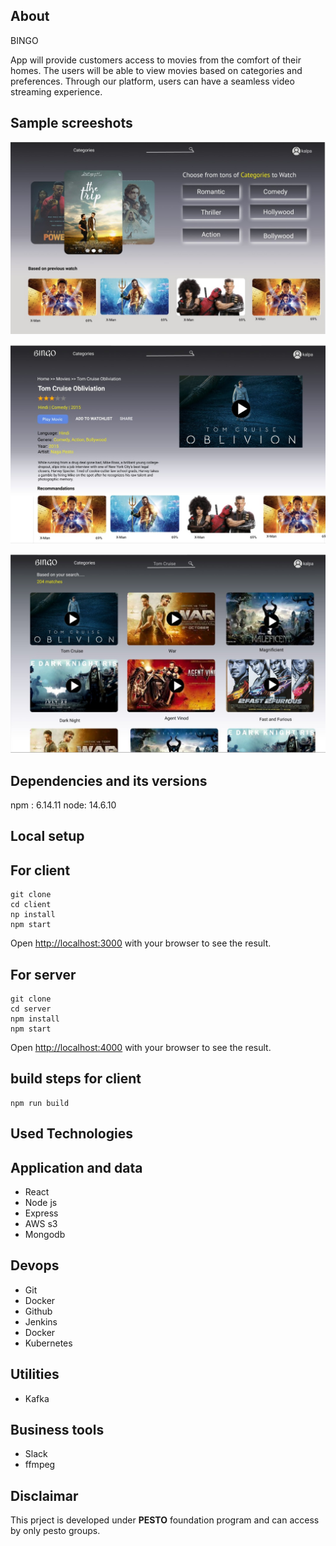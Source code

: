## About

BINGO

App will provide customers access to movies from the comfort of their homes. The users will be able to view movies based on categories and preferences. Through our platform, users can have a seamless video streaming experience.

## Sample screeshots

![Alt text](/assets/home.jpeg?raw=true "Home page")

![Alt text](/assets/video.jpeg?raw=true "Video description")

![Alt text](/assets/search.jpeg?raw=true "Search page")


## Dependencies and its versions
npm : 6.14.11
node: 14.6.10


## Local setup

## For client

```
git clone
cd client
np install
npm start

```
Open [http://localhost:3000](http://localhost:3000) with your browser to see the result.

## For server

```
git clone
cd server
npm install
npm start

```
Open [http://localhost:4000](http://localhost:4000) with your browser to see the result.


## build steps for client

```
npm run build
```

## Used Technologies

## Application and data

* React
* Node js
* Express
* AWS s3
* Mongodb

## Devops

* Git
* Docker
* Github
* Jenkins
* Docker
* Kubernetes

## Utilities

* Kafka

## Business tools

* Slack
* ffmpeg

## Disclaimar

This prject is developed under **PESTO** foundation program and can access by only pesto groups.  